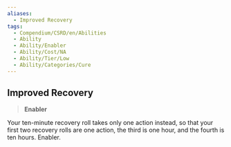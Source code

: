 ```yaml
---
aliases:
  - Improved Recovery
tags:
  - Compendium/CSRD/en/Abilities
  - Ability
  - Ability/Enabler
  - Ability/Cost/NA
  - Ability/Tier/Low
  - Ability/Categories/Cure
---
```

  
    
## Improved Recovery    
>**Enabler**  
    
Your ten-minute recovery roll takes only one action instead, so that your first two recovery rolls are one action, the third is one hour, and the fourth is ten hours. Enabler.